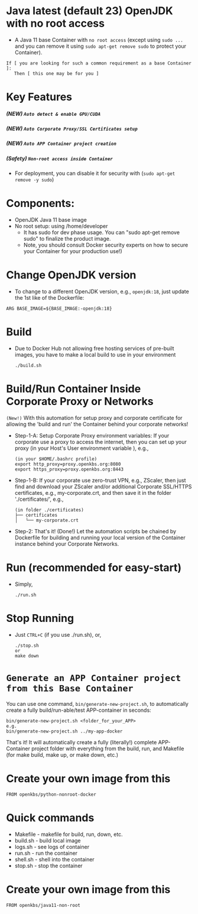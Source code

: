 # Java latest (default 23) OpenJDK with no root access 
* A Java 11 base Container with `no root access` (except using `sudo ...` and you can remove it using `sudo apt-get remove sudo` to protect your Container). 
```
If [ you are looking for such a common requirement as a base Container ]:
   Then [ this one may be for you ]
```

# Key Features
##### (**NEW**) `Auto detect & enable GPU/CUDA`
##### (**NEW**) `Auto Corporate Proxy/SSL Certificates setup`
##### (**NEW**) `Auto APP Container project creation`
##### (**Safety**) `Non-root access inside Container`
* For deployment, you can disable it for security with (`sudo apt-get remove -y sudo`)


# Components:
* OpenJDK Java 11 base image
* No root setup: using /home/developer 
  * It has sudo for dev phase usage. You can "sudo apt-get remove sudo" to finalize the product image.
  * Note, you should consult Docker security experts on how to secure your Container for your production use!)

# Change OpenJDK version

* To change to a different OpenJDK version, e.g., `openjdk:18`, just update the 1st like of the Dockerfile:
```
ARG BASE_IMAGE=${BASE_IMAGE:-openjdk:18}
```
# Build
* Due to Docker Hub not allowing free hosting services of pre-built images, you have to make a local build to use in your environment
    ```
    ./build.sh
    ```

# Build/Run Container Inside Corporate Proxy or Networks
`(New!)` With this automation for setup proxy and corporate certificate for allowing the 'build and run' the Container behind your corporate networks!
* Step-1-A: Setup Corporate Proxy environment variables:
    If your corporate use a proxy to access the internet, then you can set up your proxy (in your Host's User environment variable ), e.g.,
    ```
    (in your $HOME/.bashrc profile)
    export http_proxy=proxy.openkbs.org:8080
    export https_proxy=proxy.openkbs.org:8443
    ```
    
* Step-1-B: If your corporate use zero-trust VPN, e.g., ZScaler, then just find and download your ZScaler and/or additional Corporate SSL/HTTPS certificates, e.g., my-corporate.crt, and then save it in the folder './certificates/', e.g.,
    ```
    (in folder ./certificates)
    ├── certificates
    │   └── my-corporate.crt
    ```
* Step-2: That's it! (Done!) Let the automation scripts be chained by Dockerfile for building and running your local version of the Container instance behind your Corporate Networks.

# Run (recommended for easy-start)
* Simply,
    ```
    ./run.sh
    ```

# Stop Running
* Just `CTRL+C` (if you use ./run.sh), or,
    ```
    ./stop.sh
    or
    make down
    ```
# `Generate an APP Container project from this Base Container`
You can use one command, `bin/generate-new-project.sh`, to automatically create a fully build/run-able/test APP-container in seconds:
```
bin/generate-new-project.sh <folder_for_your_APP>
e.g.
bin/generate-new-project.sh ../my-app-docker
```
That's it! It will automatically create a fully (literally!) complete APP-Container project folder with everything from the build, run, and Makefile (for make build, make up, or make down, etc.)

# Create your own image from this
```
FROM openkbs/python-nonroot-docker
```

# Quick commands
* Makefile - makefile for build, run, down, etc.
* build.sh - build local image
* logs.sh - see logs of container
* run.sh - run the container
* shell.sh - shell into the container
* stop.sh - stop the container


# Create your own image from this

```
FROM openkbs/java11-non-root
```


